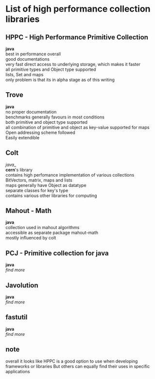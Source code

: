 List of high performance collection libraries
==============================================

HPPC - High Performance Primitive Collection
--------------------------------------------
__java__  
best in performance overall  
good documentations  
very fast direct access to underlying storage, which makes it faster  
all primitive types and Object type supported  
lists, Set and maps  
only problem is that its in alpha stage as of this writing  

Trove
-----
__java__  
no proper documentation  
benchmarks generally favours in most conditions  
both primitive and object type supported  
all combination of primitive and object as key-value supported for maps  
Open addressing scheme followed  
Easily extendible  

Colt
----
_java__  
__cern__'s library  
contains high perfomance implementation of various collections  
BitVectors, matrix, maps and lists  
maps generally have Object as datatype  
separate classes for key's type  
contains various other libraries for computing  

Mahout - Math
-------------
__java__  
collection used in mahout algorithms  
accessible as separate package mahout-math  
mostly influenced by colt  

PCJ - Primitive collection for java
-----------------------------------
__java__  
_find more_

Javolution
----------
__java__  
_find more_

fastutil
--------
__java__  
_find more_

note
----
overall it looks like HPPC is a good option to use when developing frameworks or libraries
But others can equally find their uses in specific applications